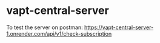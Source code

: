﻿# vapt-central-server
To test the server on postman:  https://vapt-central-server-1.onrender.com/api/v1/check-subscription
